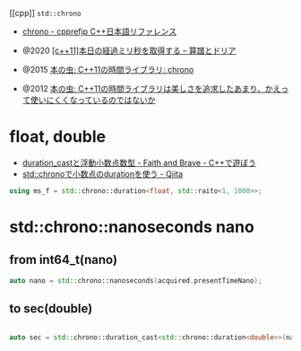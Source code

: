 [[cpp]]
`std::chrono`

- [chrono - cpprefjp C++日本語リファレンス](https://cpprefjp.github.io/reference/chrono.html)

- @2020 [[c++11]本日の経過ミリ秒を取得する – 算譜とドリア](https://programdoria.com/programming/cpp/milliseconds_today/)
- @2015 [本の虫: C++11の時間ライブラリ: chrono](https://cpplover.blogspot.com/2015/01/c11-chrono.html)
- @2012 [本の虫: C++11の時間ライブラリは美しさを追求したあまり、かえって使いにくくなっているのではないか](https://cpplover.blogspot.com/2012/05/c11_24.html)

# float, double

- [duration_castと浮動小数点数型 - Faith and Brave - C++で遊ぼう](https://faithandbrave.hateblo.jp/entry/2014/02/03/151841)
- [std::chronoで小数点のdurationを使う - Qiita](https://qiita.com/nichida-dn/items/39c6f5d654992f2e9e40)

```cpp
using ms_f = std::chrono::duration<float, std::raito<1, 1000>>;
```

# std::chrono::nanoseconds nano

## from int64_t(nano)

```cpp
auto nano = std::chrono::nanoseconds(acquired.presentTimeNano);
```

## to sec(double)

```cpp

auto sec = std::chrono::duration_cast<std::chrono::duration<double>>(nano);
```
